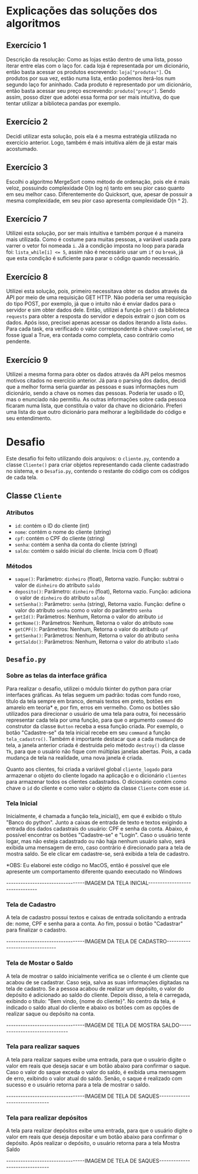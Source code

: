 # Explicações das soluções dos algoritmos

## Exercício 1
Descrição da resolução:
Como as lojas estão dentro de uma lista, posso iterar entre elas com o laço for. cada loja é representada por um dicionário, então basta acessar os produtos escrevendo: `loja["produtos"]`. Os produtos por sua vez, estão numa lista, então podemos iterá-los num segundo laço for aninhado. Cada produto é representado por um dicionário, então basta acessar seu preço escrevendo: `produto["preço"]`. Sendo assim, posso dizer que adotei essa forma por ser mais intuitiva, do que tentar utilizar a biblioteca pandas por exemplo.

## Exercício 2
Decidi utilizar esta solução, pois ela é a mesma estratégia utilizada no exercício anterior. Logo, também é mais intuitiva além de já estar mais acostumado.

## Exercício 3
Escolhi o algoritmo MergeSort como método de ordenação, pois ele é mais veloz, possuindo complexidade O(n log n) tanto em seu pior caso quanto em seu melhor caso. Diferentemente do Quicksort, que, apesar de possuir a mesma complexidade, em seu pior caso apresenta complexidade O(n ^ 2).

## Exercício 7
Utilizei esta solução, por ser mais intuitiva e também porque é a maneira mais utilizada. Como é costume para muitas pessoas, a variável usada para varrer o vetor foi nomeada `i`. Já a condição imposta no loop para parada foi: `lista_while[i] <= 5`, assim não é necessário usar um `if` ou `break`, já que esta condição é suficiente para parar o código quando necessário.

## Exercício 8
Utilizei esta solução, pois, primeiro necessitava obter os dados através da API por meio de uma requisição GET HTTP. Não poderia ser uma requisição do tipo POST, por exemplo, já que o intuito não é enviar dados para o servidor e sim obter dados dele. Então, utilizei a função `get()` da biblioteca `requests` para obter a resposta do servidor e depois extrair o json com os dados. Após isso, precisei apenas acessar os dados iterando a lista `dados`. Para cada task, era verificado o valor correspondente à chave `completed`, se fosse igual a True, era contada como completa, caso contrário como pendente.

## Exercício 9
Utilizei a mesma forma para obter os dados através da API pelos mesmos motivos citados no exercício anterior. Já para o parsing dos dados, decidi que a melhor forma seria guardar as pessoas e suas informações num dicionário, sendo a chave os nomes das pessoas. Poderia ter usado o ID, mas o enunciado não permitiu. As outras informações sobre cada pessoa ficaram numa lista, que constituía o valor da chave no dicionário. Preferi uma lista do que outro dicionário para melhorar a legibilidade do código e seu entendimento.

# Desafio
Este desafio foi feito utilizando dois arquivos: o `cliente.py`, contendo a classe `Cliente()` para criar objetos representando cada cliente cadastrado no sistema, e o `Desafio.py`, contendo o restante do código com os códigos de cada tela.

## Classe `Cliente`
### Atributos
* `id`: contém o ID do cliente (int)
* `nome`: contém o nome do cliente (string)
* `cpf`: contém o CPF do cliente (string)
* `senha`: contém a senha da conta do cliente (string)
* `saldo`: contém o saldo inicial do cliente. Inicia com 0 (float)

### Métodos
* `saque()`: Parâmetro: `dinheiro` (float), Retorna vazio. Função: subtrai o valor de `dinheiro` do atributo `saldo`
* `deposito()`: Parâmetro: `dinheiro` (float), Retorna vazio. Função: adiciona o valor de `dinheiro` do atributo `saldo`
* `setSenha()`: Parâmetro: `senha` (string), Retorna vazio. Função: define o valor do atributo `senha` como o valor do parâmetro `senha`
* `getId()`: Parâmetros: Nenhum, Retorna o valor do atributo `id`
* `getNome()`: Parâmetros: Nenhum, Retorna o valor do atributo `nome`
* `getCPF()`: Parâmetros: Nenhum, Retorna o valor do atributo `cpf`
* `getSenha()`: Parâmetros: Nenhum, Retorna o valor do atributo `senha`
* `getSaldo()`: Parâmetros: Nenhum, Retorna o valor do atributo `slado`

## `Desafio.py`
### Sobre as telas da interface gráfica
Para realizar o desafio, utilizei o módulo tkinter do python para criar interfaces gráficas. As telas seguem um padrão: todas com fundo roxo, título da tela sempre em branco, demais textos em preto, botões em amarelo em teoria* e, por fim, erros em vermelho. Como os botões são utilizados para direcionar o usuário de uma tela para outra, foi necessário representar cada tela por uma função, para que o argumento `command` do construtor da classe `Button` receba a essa função criada. Por exemplo, o botão "Cadastre-se" da tela inicial recebe em seu `command` a função `tela_cadastro()`. Também é importante destacar que a cada mudança de tela, a janela anterior criada é destruída pelo método `destroy()` da classe `Tk`, para que o usuário não fique com múltiplas janelas abertas. Pois, a cada mudança de tela na realidade, uma nova janela é criada.
  
  Quanto aos clientes, foi criada a variável global `cliente_logado` para armazenar o objeto do cliente logado na aplicação e o dicionário `clientes` para armazenar todos os clientes cadastrados. O dicionário contém como chave o `id` do cliente e como valor o objeto da classe `Cliente` com esse `id`.

### Tela Inicial
Inicialmente, é chamada a função tela_inicial(), em que é exibido o título "Banco do python". Junto a caixas de entrada de texto e textos exigindo a entrada dos dados cadastrais do usuário: CPF e senha da conta. Abaixo, é possível encontrar os botões "Cadastre-se" e "Login". Caso o usuário tente logar, mas não esteja cadastrado ou não haja nenhum usuário salvo, será exibida uma mensagem de erro, caso contrário é direcionado para a tela de mostra saldo. Se ele clicar em cadastre-se, será exibida a tela de cadastro.

*OBS: Eu elaborei este código no MacOS, então é possível que ele apresente um comportamento diferente quando executado no Windows

---------------------------------IMAGEM DA TELA INICIAL-------------------------------

### Tela de Cadastro
A tela de cadastro possui textos e caixas de entrada solicitando a entrada de: nome, CPF e senha para a conta. Ao fim, possui o botão "Cadastrar" para finalizar o cadastro.

---------------------------------IMAGEM DA TELA DE CADASTRO-------------------------------

### Tela de Mostar o Saldo
A tela de mostrar o saldo inicialmente verifica se o cliente é um cliente que acabou de se cadastrar. Caso seja, salva as suas informações digitadas na tela de cadastro. Se a pessoa acabou de realizar um depósito, o valor do depósito é adicionado ao saldo do cliente. Depois disso, a tela é carregada, exibindo o título: "Bem vindo, {nome do cliente}". No centro da tela, é indicado o saldo atual do cliente e abaixo os botões com as opções de realizar saque ou depósito na conta.

---------------------------------IMAGEM DE TELA DE MOSTRA SALDO-------------------------------

### Tela para realizar saques
A tela para realizar saques exibe uma entrada, para que o usuário digite o valor em reais que deseja sacar e um botão abaixo para confirmar o saque. Caso o valor do saque exceda o valor do saldo, é exibida uma mensagem de erro, exibindo o valor atual do saldo. Senão, o saque é realizado com sucesso e o usuário retorna para a tela de mostrar o saldo.

---------------------------------IMAGEM DE TELA DE SAQUES-------------------------------

### Tela para realizar depósitos
A tela para realizar depósitos exibe uma entrada, para que o usuário digite o valor em reais que deseja depositar e um botão abaixo para confirmar o depósito. Após realizar o depósito, o usuário retorna para a tela Mostra Saldo

---------------------------------IMAGEM DE TELA DE SAQUES-------------------------------
